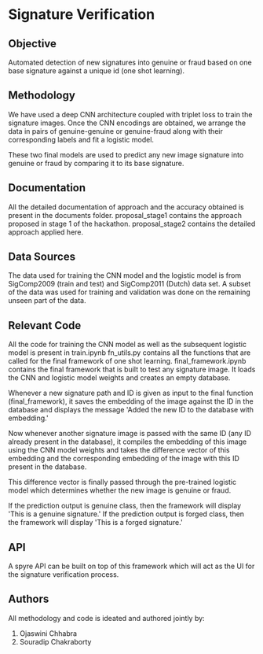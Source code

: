 # Signature Verification
## Objective 
Automated detection of new signatures into genuine or fraud based on one base signature against a unique id (one shot learning).

## Methodology 
We have used a deep CNN architecture coupled with triplet loss to train the signature images. Once the CNN encodings are obtained, we arrange the data in pairs of genuine-genuine or genuine-fraud along with their corresponding labels and fit a logistic model. 

These two final models are used to predict any new image signature into genuine or fraud by comparing it to its base signature.

## Documentation
All the detailed documentation of approach and the accuracy obtained is present in the documents folder. proposal_stage1 contains the approach proposed in stage 1 of the hackathon. proposal_stage2 contains the detailed approach applied here.

## Data Sources
The data used for training the CNN model and the logistic model is from SigComp2009 (train and test) and SigComp2011 (Dutch) data set. A subset of the data was used for training and validation was done on the remaining unseen part of the data. 

## Relevant Code 
All the code for training the CNN model as well as the subsequent logistic model is present in train.ipynb
fn_utils.py contains all the functions that are called for the final framework of one shot learning.
final_framework.ipynb contains the final framework that is built to test any signature image. It loads the CNN and logistic model weights and creates an empty database. 

Whenever a new signature path and ID is given as input to the final function (final_framework), it saves the embedding of the image against the ID in the database and displays the message 'Added the new ID to the database with embedding.'

Now whenever another signature image is passed with the same ID (any ID already present in the database), it compiles the embedding of this image using the CNN model weights and takes the difference vector of this embedding and the corresponding embedding of the image with this ID present in the database. 

This difference vector is finally passed through the pre-trained logistic model which determines whether the new image is genuine or fraud.

If the prediction output is genuine class, then the framework will display 'This is a genuine signature.'
If the prediction output is forged class, then the framework will display 'This is a forged signature.'

## API
A spyre API can be built on top of this framework which will act as the UI for the signature verification process. 

## Authors
All methodology and code is ideated and authored jointly by:
1. Ojaswini Chhabra
2. Souradip Chakraborty
